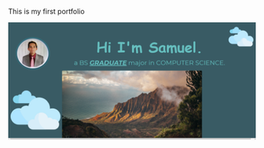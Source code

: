 This is my first portfolio

![alt text](https://github.com/trainerx12345/portfoliov0.1/blob/main/1stportfolio.png)
